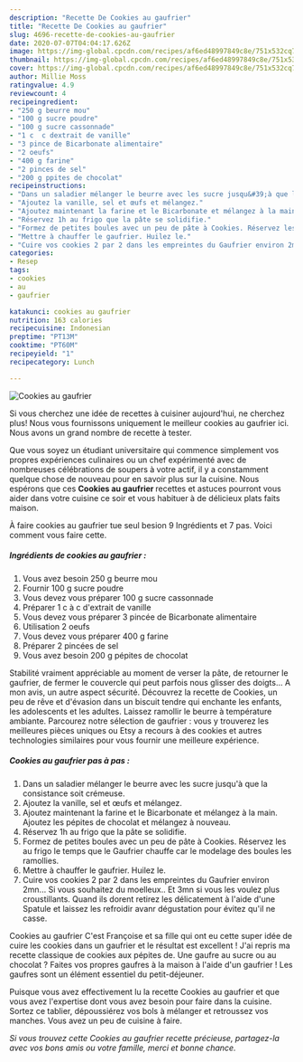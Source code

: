 ```yaml
---
description: "Recette De Cookies au gaufrier"
title: "Recette De Cookies au gaufrier"
slug: 4696-recette-de-cookies-au-gaufrier
date: 2020-07-07T04:04:17.626Z
image: https://img-global.cpcdn.com/recipes/af6ed48997849c8e/751x532cq70/cookies-au-gaufrier-photo-principale-de-la-recette.jpg
thumbnail: https://img-global.cpcdn.com/recipes/af6ed48997849c8e/751x532cq70/cookies-au-gaufrier-photo-principale-de-la-recette.jpg
cover: https://img-global.cpcdn.com/recipes/af6ed48997849c8e/751x532cq70/cookies-au-gaufrier-photo-principale-de-la-recette.jpg
author: Millie Moss
ratingvalue: 4.9
reviewcount: 4
recipeingredient:
- "250 g beurre mou"
- "100 g sucre poudre"
- "100 g sucre cassonnade"
- "1 c  c dextrait de vanille"
- "3 pince de Bicarbonate alimentaire"
- "2 oeufs"
- "400 g farine"
- "2 pinces de sel"
- "200 g ppites de chocolat"
recipeinstructions:
- "Dans un saladier mélanger le beurre avec les sucre jusqu&#39;à que la consistance soit crémeuse."
- "Ajoutez la vanille, sel et œufs et mélangez."
- "Ajoutez maintenant la farine et le Bicarbonate et mélangez à la main. Ajoutez les pépites de chocolat et mélangez à nouveau."
- "Réservez 1h au frigo que la pâte se solidifie."
- "Formez de petites boules avec un peu de pâte à Cookies. Réservez les au frigo le temps que le Gaufrier chauffe car le modelage des boules les ramollies."
- "Mettre à chauffer le gaufrier. Huilez le."
- "Cuire vos cookies 2 par 2 dans les empreintes du Gaufrier environ 2mn... Si vous souhaitez du moelleux.. Et 3mn si vous les voulez plus croustillants. Quand ils dorent retirez les délicatement à l&#39;aide d&#39;une Spatule et laissez les refroidir avanr dégustation pour évitez qu&#39;il ne casse."
categories:
- Resep
tags:
- cookies
- au
- gaufrier

katakunci: cookies au gaufrier 
nutrition: 163 calories
recipecuisine: Indonesian
preptime: "PT13M"
cooktime: "PT60M"
recipeyield: "1"
recipecategory: Lunch

---
```



![Cookies au gaufrier](https://img-global.cpcdn.com/recipes/af6ed48997849c8e/751x532cq70/cookies-au-gaufrier-photo-principale-de-la-recette.jpg)

Si vous cherchez une idée de recettes à cuisiner aujourd'hui, ne cherchez plus! Nous vous fournissons uniquement le meilleur cookies au gaufrier ici. Nous avons un grand nombre de recette à tester.

Que vous soyez un étudiant universitaire qui commence simplement vos propres expériences culinaires ou un chef expérimenté avec de nombreuses célébrations de soupers à votre actif, il y a constamment quelque chose de nouveau pour en savoir plus sur la cuisine. Nous espérons que ces <strong> Cookies au gaufrier </strong> recettes et astuces pourront vous aider dans votre cuisine ce soir et vous habituer à de délicieux plats faits maison.

<!--inarticleads1-->

À faire cookies au gaufrier tue seul besion 9 Ingrédients et 7 pas. Voici comment vous faire cette.

##### Ingrédients de cookies au gaufrier :

1. Vous avez besoin 250 g beurre mou
1. Fournir 100 g sucre poudre
1. Vous devez vous préparer 100 g sucre cassonnade
1. Préparer 1 c à c d&#39;extrait de vanille
1. Vous devez vous préparer 3 pincée de Bicarbonate alimentaire
1. Utilisation 2 oeufs
1. Vous devez vous préparer 400 g farine
1. Préparer 2 pincées de sel
1. Vous avez besoin 200 g pépites de chocolat


Stabilité vraiment appréciable au moment de verser la pâte, de retourner le gaufrier, de fermer le couvercle qui peut parfois nous glisser des doigts… A mon avis, un autre aspect sécurité. Découvrez la recette de Cookies, un peu de rêve et d&#39;évasion dans un biscuit tendre qui enchante les enfants, les adolescents et les adultes. Laissez ramollir le beurre à température ambiante. Parcourez notre sélection de gaufrier : vous y trouverez les meilleures pièces uniques ou Etsy a recours à des cookies et autres technologies similaires pour vous fournir une meilleure expérience. 

<!--inarticleads2-->

##### Cookies au gaufrier pas à pas :

1. Dans un saladier mélanger le beurre avec les sucre jusqu&#39;à que la consistance soit crémeuse.
1. Ajoutez la vanille, sel et œufs et mélangez.
1. Ajoutez maintenant la farine et le Bicarbonate et mélangez à la main. Ajoutez les pépites de chocolat et mélangez à nouveau.
1. Réservez 1h au frigo que la pâte se solidifie.
1. Formez de petites boules avec un peu de pâte à Cookies. Réservez les au frigo le temps que le Gaufrier chauffe car le modelage des boules les ramollies.
1. Mettre à chauffer le gaufrier. Huilez le.
1. Cuire vos cookies 2 par 2 dans les empreintes du Gaufrier environ 2mn... Si vous souhaitez du moelleux.. Et 3mn si vous les voulez plus croustillants. Quand ils dorent retirez les délicatement à l&#39;aide d&#39;une Spatule et laissez les refroidir avanr dégustation pour évitez qu&#39;il ne casse.


Cookies au gaufrier C&#39;est Françoise et sa fille qui ont eu cette super idée de cuire les cookies dans un gaufrier et le résultat est excellent ! J&#39;ai repris ma recette classique de cookies aux pépites de. Une gaufre au sucre ou au chocolat ? Faites vos propres gaufres à la maison à l&#39;aide d&#39;un gaufrier ! Les gaufres sont un élément essentiel du petit-déjeuner. 

<!--inarticleads1-->

<p>
Puisque vous avez effectivement lu la recette Cookies au gaufrier et que vous avez l'expertise dont vous avez besoin pour faire dans la cuisine. Sortez ce tablier, dépoussiérez vos bols à mélanger et retroussez vos manches. Vous avez un peu de cuisine à faire.
</p>

<p>
<i>Si vous trouvez cette Cookies au gaufrier recette précieuse, partagez-la avec vos bons amis ou votre famille, merci et bonne chance.</i>
</p>
